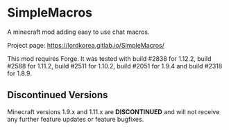 # SimpleMacros

A minecraft mod adding easy to use chat macros.

Project page: https://lordkorea.gitlab.io/SimpleMacros/

This mod requires Forge. It was tested with build #2838 for 1.12.2, build #2588
for 1.11.2, build #2511 for 1.10.2, build #2051 for 1.9.4 and build #2318 for
1.8.9.

## Discontinued Versions

Minecraft versions 1.9.x and 1.11.x are **DISCONTINUED** and will not receive
any further feature updates or feature bugfixes.
